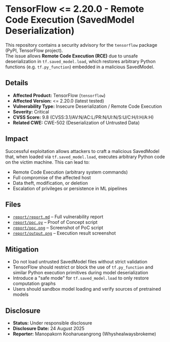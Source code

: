 # TensorFlow <= 2.20.0 - Remote Code Execution (SavedModel Deserialization)

This repository contains a security advisory for the `tensorflow` package (PyPI, TensorFlow project).  
The issue allows **Remote Code Execution (RCE)** due to unsafe deserialization in `tf.saved_model.load`, which restores arbitrary Python functions (e.g. `tf.py_function`) embedded in a malicious SavedModel.

## Details
- **Affected Product:** TensorFlow (`tensorflow`)
- **Affected Version:** <= 2.20.0 (latest tested)
- **Vulnerability Type:** Insecure Deserialization / Remote Code Execution
- **Severity:** Critical
- **CVSS Score:** 9.8 (CVSS:3.1/AV:N/AC:L/PR:N/UI:N/S:U/C:H/I:H/A:H)
- **Related CWE:** CWE-502 (Deserialization of Untrusted Data)

## Impact
Successful exploitation allows attackers to craft a malicious SavedModel that,
when loaded via `tf.saved_model.load`, executes arbitrary Python code on the victim machine.
This can lead to:
- Remote Code Execution (arbitrary system commands)
- Full compromise of the affected host
- Data theft, modification, or deletion
- Escalation of privileges or persistence in ML pipelines

## Files
- [`report/report.md`](./report/report.md) – Full vulnerability report  
- [`report/poc.py`](./report/poc.py) – Proof of Concept script  
- [`report/poc.png`](./report/poc.png) – Screenshot of PoC script  
- [`report/output.png`](./report/output.png) – Execution result screenshot  

## Mitigation
- Do not load untrusted SavedModel files without strict validation  
- TensorFlow should restrict or block the use of `tf.py_function` and similar Python execution primitives during model deserialization  
- Introduce a "safe mode" for `tf.saved_model.load` to only restore computation graphs  
- Users should sandbox model loading and verify sources of pretrained models  

## Disclosure
- **Status:** Under responsible disclosure  
- **Disclosure Date:** 24 August 2025  
- **Reporter:** Manopakorn Kooharueangrong (Whyshealwaysbrokeme)
